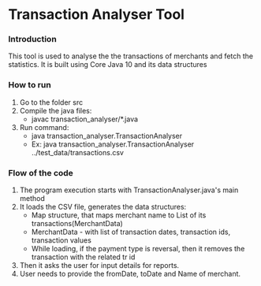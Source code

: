 # Transaction Analyser Tool
### Introduction
This tool is used to analyse the the transactions of merchants and fetch the statistics.
It is built using Core Java 10 and its data structures

### How to run
1. Go to the folder src
2. Compile the java files:
    - javac transaction_analyser/*.java
3. Run command:
    - java transaction_analyser.TransactionAnalyser <CSV file path>
    - Ex: java transaction_analyser.TransactionAnalyser ../test_data/transactions.csv


### Flow of the code
1. The program execution starts with TransactionAnalyser.java's main method
2. It loads the CSV file, generates the data structures:
    - Map structure, that maps merchant name to List of its transactions(MerchantData)
    - MerchantData - with list of transaction dates, transaction ids, transaction values
    - While loading, if the payment type is reversal, then it removes the transaction with the related tr id
3. Then it asks the user for input details for reports.
4. User needs to provide the fromDate, toDate and Name of merchant.
